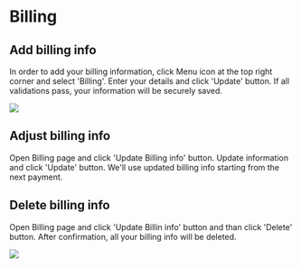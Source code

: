 # Billing

## Add billing info
In order to add your billing information, click Menu icon at the top right corner and select 'Billing'. Enter your details and click 'Update' button. If all validations pass, your information will be securely saved.

![](images/billing_default_view.png)

## Adjust billing info
Open Billing page and click 'Update Billing info' button. Update information and click 'Update' button. We'll use updated billing info starting from the next payment. 


## Delete billing info
Open Billing page and click 'Update Billin info' button and than click 'Delete' button. After confirmation, all your billing info will be deleted.

![](images/delete_billing.png)
